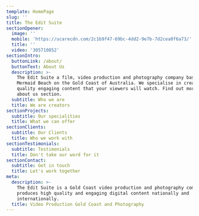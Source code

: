 ```yaml
---
template: HomePage
slug: ''
title: The Edit Suite
sectionOpener:
  image: ''
  mobile: 'https://ucarecdn.com/2c1b9f47-69bc-4dd2-9e7b-7d2cea0f6a73/'
  title: ''
  video: '305710852'
sectionIntro:
  buttonLink: /about/
  buttonText: About Us
  description: >-
    The Edit Suite a film, video production and photography company based in
    Mermaid Beach on the Gold Coast of Australia. We specialise in creating high
    quality engaging content that your viewers will watch. Find out more in our
    about us section.
  subtitle: Who we are
  title: We are creators
sectionProjects:
  subtitle: Our specialities
  title: What we can offer
sectionClients:
  subtitle: Our Clients
  title: Who we work with
sectionTestimonials:
  subtitle: Testimonials
  title: Don't take our word for it
sectionContact:
  subtitle: Get in touch
  title: Let's work together
meta:
  description: >-
    The Edit Suite is a Gold Coast video production and photography company that
    produces high quality and engaging digital content nationally and
    internationally.
  title: Video Production Gold Coast and Photography
---
```

